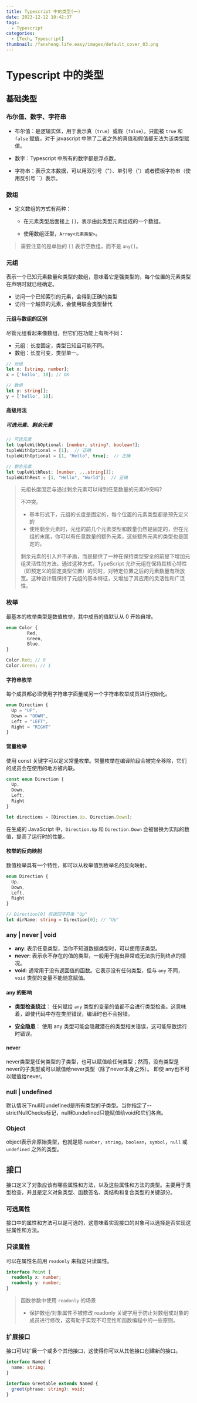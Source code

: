 ```yaml
---
title: Typescript 中的类型(一)
date: 2023-12-12 10:42:37
tags:
  - Typescript
categories:
  - [Tech, Typescript]
thumbnail: /fansheng.life.easy/images/default_cover_03.png
---
```


# Typescript 中的类型

## 基础类型

### 布尔值、数字、字符串

+ 布尔值：是逻辑实体，用于表示真（`true`）或假（`false`）。只能被 `true` 和 `false` 赋值，对于 javascript 中除了二者之外的真值和假值都无法为该类型赋值。

+ 数字：Typescript 中所有的数字都是浮点数。

+ 字符串：表示文本数据，可以用双引号（"）、单引号（'）或者模板字符串（使用反引号 ``）表示。

### 数组

+ 定义数组的方式有两种：

	+ 在元素类型后面接上 `[]`，表示由此类型元素组成的一个数组。

	+ 使用数组泛型，`Array<元素类型>`。

> 需要注意的是单独的 `[]` 表示空数组，而不是 `any[]`。

### 元组

表示一个已知元素数量和类型的数组，意味着它是强类型的，每个位置的元素类型在声明时就已经确定。

+ 访问一个已知索引的元素，会得到正确的类型
+ 访问一个越界的元素，会使用联合类型替代

#### 元组与数组的区别
尽管元组看起来像数组，但它们在功能上有所不同：

+ 元组：长度固定，类型已知且可能不同。
+ 数组：长度可变，类型单一。

```typescript
// 元组
let x: [string, number];
x = ['hello', 10]; // OK

// 数组
let y: string[];
y = ['hello', 10];
```

#### 高级用法

##### 可选元素、剩余元素

```typescript
// 可选元素
let tupleWithOptional: [number, string?, boolean?];
tupleWithOptional = [1];  // 正确
tupleWithOptional = [1, "Hello", true];  // 正确

// 剩余元素
let tupleWithRest: [number, ...string[]];
tupleWithRest = [1, "Hello", "World"];  // 正确
```

> 元祖长度固定与通过剩余元素可以得到任意数量的元素冲突吗?
> 
> 不冲突。
> + 基本形式下，元组的长度是固定的，每个位置的元素类型都是预先定义的
> + 使用剩余元素时，元组的前几个元素类型和数量仍然是固定的，但在元组的末尾，你可以有任意数量的额外元素，这些额外元素的类型也是固定的。
>
> 剩余元素的引入并不矛盾，而是提供了一种在保持类型安全的前提下增加元组灵活性的方法。通过这种方式，TypeScript 允许元组在保持其核心特性（即预定义的固定类型位置）的同时，对特定位置之后的元素数量有所放宽。这种设计既保持了元组的基本特征，又增加了其应用的灵活性和广泛性。

### 枚举

最基本的枚举类型是数值枚举，其中成员的值默认从 0 开始自增。

```typescript
enum Color {
		Red,
		Green,
		Blue,
}

Color.Red; // 0
Color.Green; // 1
```

#### 字符串枚举

每个成员都必须使用字符串字面量或另一个字符串枚举成员进行初始化。

```typescript
enum Direction {
  Up = "UP",
  Down = "DOWN",
  Left = "LEFT",
  Right = "RIGHT"
}
```
#### 常量枚举

使用 const 关键字可以定义常量枚举。常量枚举在编译阶段会被完全移除，它们的成员会在使用的地方被内联。

```typescript
const enum Direction {
  Up,
  Down,
  Left,
  Right
}

let directions = [Direction.Up, Direction.Down];
```

在生成的 JavaScript 中，`Direction.Up` 和 `Direction.Down` 会被替换为实际的数值，提高了运行时的性能。

#### 枚举的反向映射

数值枚举具有一个特性，即可以从枚举值到枚举名的反向映射。

```typescript
enum Direction {
  Up,
  Down,
  Left,
  Right
}

// Direction[0] 将返回字符串 "Up"
let dirName: string = Direction[0]; // "Up"
```

### any | never | void

+ **any**: 表示任意类型，当你不知道数据类型时，可以使用该类型。
+ **never**: 表示永不存在的值的类型，一般用于抛出异常或无法执行到终点的情况。
+ **void**: 通常用于没有返回值的函数。它表示没有任何类型，但与 `any` 不同，`void` 类型的变量不能随意赋值。

#### any 的影响

+ **类型检查绕过**： 任何赋给 `any` 类型的变量的值都不会进行类型检查。这意味着，即使代码中存在类型错误，编译时也不会报错。

+ **安全隐患**： 使用 any 类型可能会隐藏潜在的类型相关错误，这可能导致运行时错误。

#### never

never类型是任何类型的子类型，也可以赋值给任何类型；然而，没有类型是never的子类型或可以赋值给never类型（除了never本身之外）。 即使 any也不可以赋值给never。

### null | undefined

默认情况下null和undefined是所有类型的子类型。当你指定了--strictNullChecks标记，null和undefined只能赋值给void和它们各自。 

### Object

object表示非原始类型，也就是除 `number`，`string`，`boolean`，`symbol`，`null` 或 `undefined` 之外的类型。

## 接口

接口定义了对象应该有哪些属性和方法，以及这些属性和方法的类型。主要用于类型检查，并且是定义对象类型、函数签名、类结构和复合类型的关键部分。

### 可选属性

接口中的属性和方法可以是可选的，这意味着实现接口的对象可以选择是否实现这些属性和方法。

### 只读属性

可以在属性名前用 `readonly` 来指定只读属性。

```typescript
interface Point {
  readonly x: number;
  readonly y: number;
}
```

> 函数参数中使用 `readonly` 的场景
> 
> + 保护数组/对象属性不被修改
> readonly 关键字用于防止对数组或对象的成员进行修改，这有助于实现不可变性和函数编程中的一些原则。

### 扩展接口

接口可以扩展一个或多个其他接口，这使得你可以从其他接口创建新的接口。

```typescript
interface Named {
  name: string;
}

interface Greetable extends Named {
  greet(phrase: string): void;
}
```
